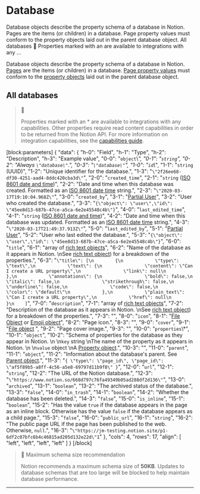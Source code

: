 # Database

Database objects describe the property schema of a database in Notion. Pages are the items (or children) in a database. Page property values must conform to the property objects laid out in the parent database object. All databases 📘 Properties marked with an are available to integrations with any ...

Database objects describe the property schema of a database in Notion. [Pages](ref:page) are the items (or children) in a database. [Page property values](ref:page#property-value-object) must conform to the [property objects](https://developers.notion.com/reference/property-object) laid out in the parent database object.

## All databases

> 📘
>
> Properties marked with an \* are available to integrations with any capabilities. Other properties require read content capabilities in order to be returned from the Notion API. For more information on integration capabilities, see the [capabilities guide](ref:capabilities).

[block:parameters]
{
  "data": {
    "h-0": "Field",
    "h-1": "Type",
    "h-2": "Description",
    "h-3": "Example value",
    "0-0": "`object`\\*",
    "0-1": "`string`",
    "0-2": "Always `\"database\"`.",
    "0-3": "`\"database\"`",
    "1-0": "`id`\\*",
    "1-1": "`string` (UUID)",
    "1-2": "Unique identifier for the database.",
    "1-3": "`\"2f26ee68-df30-4251-aad4-8ddc420cba3d\"`",
    "2-0": "`created_time`",
    "2-1": "`string` ([ISO 8601 date and time](https://en.wikipedia.org/wiki/ISO_8601))",
    "2-2": "Date and time when this database was created. Formatted as an [ISO 8601 date time](https://en.wikipedia.org/wiki/ISO_8601) string.",
    "2-3": "`\"2020-03-17T19:10:04.968Z\"`",
    "3-0": "`created_by`",
    "3-1": "[Partial User](ref:user)",
    "3-2": "User who created the database.",
    "3-3": "`{\"object\": \"user\",\"id\": \"45ee8d13-687b-47ce-a5ca-6e2e45548c4b\"}`",
    "4-0": "`last_edited_time`",
    "4-1": "`string` ([ISO 8601 date and time](https://en.wikipedia.org/wiki/ISO_8601))",
    "4-2": "Date and time when this database was updated. Formatted as an [ISO 8601 date time](https://en.wikipedia.org/wiki/ISO_8601) string.",
    "4-3": "`\"2020-03-17T21:49:37.913Z\"`",
    "5-0": "`last_edited_by`",
    "5-1": "[Partial User](ref:user)",
    "5-2": "User who last edited the database.",
    "5-3": "`{\"object\": \"user\",\"id\": \"45ee8d13-687b-47ce-a5ca-6e2e45548c4b\"}`",
    "6-0": "`title`",
    "6-1": "array of [rich text objects](ref:rich-text)",
    "6-2": "Name of the database as it appears in Notion.  \nSee [rich text object](ref:rich-text)) for a breakdown of the properties.",
    "6-3": "`\"title\": [\n        {\n            \"type\": \"text\",\n            \"text\": {\n                \"content\": \"Can I create a URL property\",\n                \"link\": null\n            },\n            \"annotations\": {\n                \"bold\": false,\n                \"italic\": false,\n                \"strikethrough\": false,\n                \"underline\": false,\n                \"code\": false,\n                \"color\": \"default\"\n            },\n            \"plain_text\": \"Can I create a URL property\",\n            \"href\": null\n        }\n    ]`",
    "7-0": "`description`",
    "7-1": "array of [rich text objects](ref:rich-text)",
    "7-2": "Description of the database as it appears in Notion.  \nSee [rich text object](ref:rich-text)) for a breakdown of the properties.",
    "7-3": "",
    "8-0": "`icon`",
    "8-1": "[File Object](ref:file-object) or [Emoji object](ref:emoji-object)",
    "8-2": "Page icon.",
    "8-3": "",
    "9-0": "`cover`",
    "9-1": "[File object](ref:file-object) ",
    "9-2": "Page cover image.",
    "9-3": "",
    "10-0": "`properties`\\*",
    "10-1": "`object`",
    "10-2": "Schema of properties for the database as they appear in Notion.  \n  \n`key` string  \nThe name of the property as it appears in Notion.  \n  \n`value` object  \nA [Property object](https://developers.notion.com/reference/property-object).",
    "10-3": "",
    "11-0": "`parent`",
    "11-1": "`object`",
    "11-2": "Information about the database's parent. See [Parent object](ref:parent-object).",
    "11-3": "`{ \"type\": \"page_id\", \"page_id\": \"af5f89b5-a8ff-4c56-a5e8-69797d11b9f8\" }`",
    "12-0": "`url`",
    "12-1": "`string`",
    "12-2": "The URL of the Notion database.",
    "12-3": "`\"https://www.notion.so/668d797c76fa49349b05ad288df2d136\"`",
    "13-0": "`archived`",
    "13-1": "`boolean`",
    "13-2": "The archived status of the  database.",
    "13-3": "`false`",
    "14-0": "`in_trash`",
    "14-1": "`boolean`",
    "14-2": "Whether the database has been deleted.",
    "14-3": "`false`",
    "15-0": "`is_inline`",
    "15-1": "`boolean`",
    "15-2": "Has the value `true` if the database appears in the page as an inline block. Otherwise has the value `false` if the database appears as a child page.",
    "15-3": "`false`",
    "16-0": "`public_url`",
    "16-1": "`string`",
    "16-2": "The public page URL if the page has been published to the web. Otherwise, `null`.",
    "16-3": "`\"https://jm-testing.notion.site/p1-6df2c07bfc6b4c46815ad205d132e22d\"1`"
  },
  "cols": 4,
  "rows": 17,
  "align": [
    "left",
    "left",
    "left",
    "left"
  ]
}
[/block]


> 🚧 Maximum schema size recommendation
>
> Notion recommends a maximum schema size of **50KB**. Updates to database schemas that are too large will be blocked to help maintain database performance.

---

